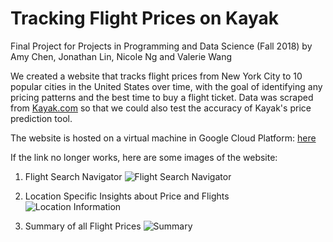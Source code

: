 # Tracking Flight Prices on Kayak
Final Project for Projects in Programming and Data Science (Fall 2018) by Amy Chen, Jonathan Lin, Nicole Ng and Valerie Wang

We created a website that tracks flight prices from New York City to 10 popular cities in the United States over time, with the goal of identifying any pricing patterns and the best time to buy a flight ticket. Data was scraped from [Kayak.com](kayak.com) so that we could also test the accuracy of Kayak's price prediction tool. 

The website is hosted on a virtual machine in Google Cloud Platform: [here](http://35.243.212.161:5000/)

If the link no longer works, here are some images of the website:
1. Flight Search Navigator
![Flight Search Navigator](https://github.com/amychen/kayak-data/blob/master/Search%20Flights.png "Flight Search Navigator")

2. Location Specific Insights about Price and Flights
![Location Information](https://github.com/amychen/kayak-data/blob/master/Flight%20Price%20Details.png "Location Specific Insights")

3. Summary of all Flight Prices
![Summary](https://github.com/amychen/kayak-data/blob/master/Flight%20Summary.png "Flight Price Summary")
